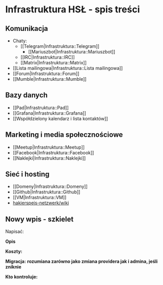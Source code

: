 # Infrastruktura HSŁ - spis treści

## Komunikacja

 * Chaty:
     * [[Telegram|Infrastruktura::Telegram]]
        * [[Mariuszbot|Infrastruktura::Mariuszbot]]
     * [[IRC|Infrastruktura::IRC]]
     * [[Matrix|Infrastruktura::Matrix]]
 * [[Lista mailingowa|Infrastruktura::Lista mailingowa]]
 * [[Forum|Infrastruktura::Forum]]
 * [[Mumble|Infrastruktura::Mumble]]

## Bazy danych

 * [[Pad|Infrastruktura::Pad]]
 * [[Grafana|Infrastruktura::Grafana]]
 * [[Współdzielony kalendarz i lista kontaktów]]

## Marketing i media społecznościowe

 * [[Meetup|Infrastruktura::Meetup]]
 * [[Facebook|Infrastruktura::Facebook]]
 * [[Naklejki|Infrastruktura::Naklejki]]

## Sieć i hosting

 * [[Domeny|Infrastruktura::Domeny]]
 * [[Github|Infrastruktura::Github]]
 * [[VM|Infrastruktura::VM]]
 * [hakierspejs-netzwerk/wiki](http://www.github.com/hakierspejs/hakierspejs-netzwerk/wiki)

## Nowy wpis - szkielet

Napisać:

**Opis**

**Koszty:**

**Migracja:** __rozumiana zarówno jako zmiana providera jak i admina, jeśli zniknie__

**Kto kontroluje:**


